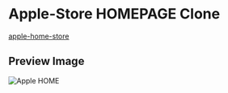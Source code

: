 # Apple-Store HOMEPAGE Clone

[apple-home-store](https://apple-homestore.netlify.com/)

## Preview Image

![Apple HOME](https://user-images.githubusercontent.com/28485791/61290486-46881080-a7cc-11e9-86a2-a56b304147d1.jpg)
